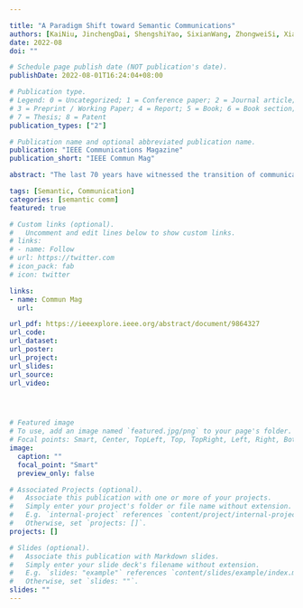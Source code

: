 ```yaml
---

title: "A Paradigm Shift toward Semantic Communications"
authors: [KaiNiu, JinchengDai, ShengshiYao, SixianWang, ZhongweiSi, XiaoqiQin, PingZhang]
date: 2022-08
doi: ""

# Schedule page publish date (NOT publication's date).
publishDate: 2022-08-01T16:24:04+08:00

# Publication type.
# Legend: 0 = Uncategorized; 1 = Conference paper; 2 = Journal article;
# 3 = Preprint / Working Paper; 4 = Report; 5 = Book; 6 = Book section;
# 7 = Thesis; 8 = Patent
publication_types: ["2"]

# Publication name and optional abbreviated publication name.
publication: "IEEE Communications Magazine"
publication_short: "IEEE Commun Mag"

abstract: "The last 70 years have witnessed the transition of communication from Shannon's theoretical concept to current high-efficiency practical systems. Classical communication systems address the capability-deficiency issue mainly by module stacking and technique densification with ever increasing complexity. From such a traditional viewpoint, classical source coding only utilizes explicit probabilistic models to compress data, regardless of the meaning of transmitted source messages. Also, channel coded transmission does not identify the source content. In this sense, state-of-the-art communication systems work merely at the technical level, as summarized by Weaver. Unlike the traditional system design philosophy, this article proposes a new route to boost the system capabilities toward intelligence-endogenous and primitive-concise communications. The communication paradigm upgrades to the semantic level, which is radically different since all the key techniques imply the use of meanings of transmitted data, thus deeply changing the design philosophy of the communication system. This paradigm shift unveils a promising direction due to its ability to offer an identical quality of service with much lower data transmission requirements. Different from similar works, this article constitutes a brief tutorial on the framework of semantic communications, its gain analyzed from the information theory perspective, a method to calculate the semantic compression bound, and an exemplary use case of semantic communications. "

tags: [Semantic, Communication]
categories: [semantic comm]
featured: true

# Custom links (optional).
#   Uncomment and edit lines below to show custom links.
# links:
# - name: Follow
# url: https://twitter.com
# icon_pack: fab
# icon: twitter

links:
- name: Commun Mag
  url: 

url_pdf: https://ieeexplore.ieee.org/abstract/document/9864327
url_code: 
url_dataset:
url_poster:
url_project: 
url_slides:
url_source: 
url_video:




# Featured image
# To use, add an image named `featured.jpg/png` to your page's folder. 
# Focal points: Smart, Center, TopLeft, Top, TopRight, Left, Right, BottomLeft, Bottom, BottomRight.
image:
  caption: ""
  focal_point: "Smart"
  preview_only: false

# Associated Projects (optional).
#   Associate this publication with one or more of your projects.
#   Simply enter your project's folder or file name without extension.
#   E.g. `internal-project` references `content/project/internal-project/index.md`.
#   Otherwise, set `projects: []`.
projects: []

# Slides (optional).
#   Associate this publication with Markdown slides.
#   Simply enter your slide deck's filename without extension.
#   E.g. `slides: "example"` references `content/slides/example/index.md`.
#   Otherwise, set `slides: ""`.
slides: ""
---
```

